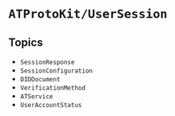# ``ATProtoKit/UserSession``

## Topics

- ``SessionResponse``
- ``SessionConfiguration``
- ``DIDDocument``
- ``VerificationMethod``
- ``ATService``
- ``UserAccountStatus``
